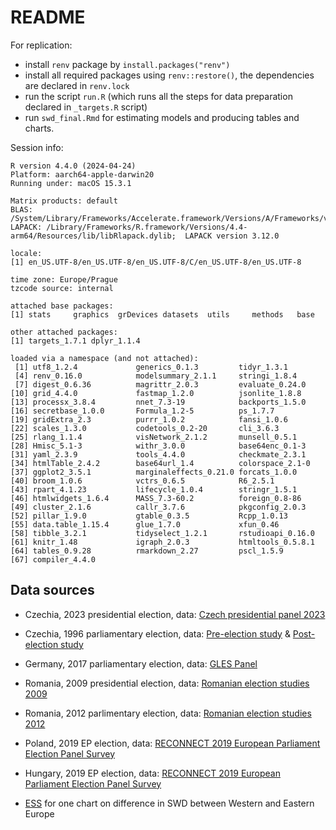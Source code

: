 # README

For replication:
- install `renv` package by `install.packages("renv")`
- install all required packages using `renv::restore()`, the dependencies are declared in `renv.lock`
- run the script `run.R` (which runs all the steps for data preparation declared in `_targets.R` script)
- run `swd_final.Rmd` for estimating models and producing tables and charts.

Session info:
```
R version 4.4.0 (2024-04-24)
Platform: aarch64-apple-darwin20
Running under: macOS 15.3.1

Matrix products: default
BLAS:   /System/Library/Frameworks/Accelerate.framework/Versions/A/Frameworks/vecLib.framework/Versions/A/libBLAS.dylib 
LAPACK: /Library/Frameworks/R.framework/Versions/4.4-arm64/Resources/lib/libRlapack.dylib;  LAPACK version 3.12.0

locale:
[1] en_US.UTF-8/en_US.UTF-8/en_US.UTF-8/C/en_US.UTF-8/en_US.UTF-8

time zone: Europe/Prague
tzcode source: internal

attached base packages:
[1] stats     graphics  grDevices datasets  utils     methods   base     

other attached packages:
[1] targets_1.7.1 dplyr_1.1.4  

loaded via a namespace (and not attached):
 [1] utf8_1.2.4             generics_0.1.3         tidyr_1.3.1           
 [4] renv_0.16.0            modelsummary_2.1.1     stringi_1.8.4         
 [7] digest_0.6.36          magrittr_2.0.3         evaluate_0.24.0       
[10] grid_4.4.0             fastmap_1.2.0          jsonlite_1.8.8        
[13] processx_3.8.4         nnet_7.3-19            backports_1.5.0       
[16] secretbase_1.0.0       Formula_1.2-5          ps_1.7.7              
[19] gridExtra_2.3          purrr_1.0.2            fansi_1.0.6           
[22] scales_1.3.0           codetools_0.2-20       cli_3.6.3             
[25] rlang_1.1.4            visNetwork_2.1.2       munsell_0.5.1         
[28] Hmisc_5.1-3            withr_3.0.0            base64enc_0.1-3       
[31] yaml_2.3.9             tools_4.4.0            checkmate_2.3.1       
[34] htmlTable_2.4.2        base64url_1.4          colorspace_2.1-0      
[37] ggplot2_3.5.1          marginaleffects_0.21.0 forcats_1.0.0         
[40] broom_1.0.6            vctrs_0.6.5            R6_2.5.1              
[43] rpart_4.1.23           lifecycle_1.0.4        stringr_1.5.1         
[46] htmlwidgets_1.6.4      MASS_7.3-60.2          foreign_0.8-86        
[49] cluster_2.1.6          callr_3.7.6            pkgconfig_2.0.3       
[52] pillar_1.9.0           gtable_0.3.5           Rcpp_1.0.13           
[55] data.table_1.15.4      glue_1.7.0             xfun_0.46             
[58] tibble_3.2.1           tidyselect_1.2.1       rstudioapi_0.16.0     
[61] knitr_1.48             igraph_2.0.3           htmltools_0.5.8.1     
[64] tables_0.9.28          rmarkdown_2.27         pscl_1.5.9            
[67] compiler_4.4.0
```

## Data sources  

- Czechia, 2023 presidential election, data: [Czech presidential panel 2023](https://doi.org/10.14473/CSDA/FH4JRK)  
- Czechia, 1996 parliamentary election, data: [Pre-election study](https://doi.org/10.4232/1.3631) & [Post-election study](https://doi.org/10.4232/1.3633)  
- Germany, 2017 parliamentary election, data: [GLES Panel](https://doi.org/10.4232/1.14114)  
- Romania, 2009 presidential election, data: [Romanian election studies 2009](https://doi.org/10.7910/DVN/0L8N8C)  
- Romania, 2012 parlimentary election, data: [Romanian election studies 2012](https://doi.org/10.7910/DVN/3F7D4J)  
- Poland, 2019 EP election, data: [RECONNECT 2019 European Parliament Election Panel Survey](https://doi.org/10.11587/MOV0EZ)  
- Hungary, 2019 EP election, data: [RECONNECT 2019 European Parliament Election Panel Survey](https://doi.org/10.11587/MOV0EZ)  

- [ESS](https://www.europeansocialsurvey.org/) for one chart on difference in SWD between Western and Eastern Europe